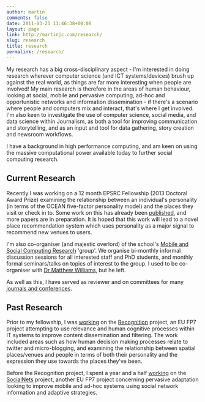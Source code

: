 ```yaml
---
author: martin
comments: false
date: 2011-03-25 11:46:38+00:00
layout: page
link: http://martinjc.com/research/
slug: research
title: research
permalink: /research/
---
```


My research has a big cross-disciplinary aspect - I'm interested in doing research wherever computer science (and ICT systems/devices) brush up against the real world, as things are far more interesting when people are involved! My main research is therefore in the areas of human behaviour, looking at social, mobile and pervasive computing, ad-hoc and opportunistic networks and information dissemination - if there's a scenario where people and computers mix and interact, that's where I get involved. I'm also keen to investigate the use of computer science, social media, and data science within Journalism, as both a tool for improving communication and storytelling, and as an input and tool for data gathering, story creation and newsroom workflows.

I have a background in high performance computing, and am keen on using the massive computational power available today to further social computing research.

## Current Research





Recently I was working on a 12 month EPSRC Fellowship (2013 Doctoral Award Prize) examining the relationship between an individual's personality (in terms of the OCEAN five-factor personality model) and the places they visit or check in to. Some work on this has already been [published](http://martinjc.com/research/publications/), and more papers are in preparation. It is hoped that this work will lead to a novel place recommendation system which uses personality as a major signal to recommend new venues to users.

I'm also co-organiser (and majestic overlord) of the school's [Mobile and Social Computing Research](http://mobisoc.cs.cf.ac.uk) 'group'. We organise bi-monthly informal discussion sessions for all interested staff and PhD students, and monthly formal seminars/talks on topics of interest to the group. I used to be co-organiser with [Dr Matthew Williams](http://www.mattjw.net/), but he left.

As well as this, I have served as reviewer and on committees for many [journals and conferences](http://martinjc.com/research/commembe/).



## Past Research

Prior to my fellowship, I was [working](http://martinjc.com/research/past-research/recognition/) on the [Recognition](http://www.recognition-project.eu/) project, an EU FP7 project attempting to use relevance and human cognitive processes within IT systems to improve content dissemination and filtering. The work included areas such as how human decision making processes relate to twitter and micro-blogging, and examining the relationship between spatial places/venues and people in terms of both their personality and the expression they use towards the places they've been.

Before the Recognition project, I spent a year and a half [working](http://martinjc.com/research/past-research/socialnets/) on the [SocialNets](http://www.social-nets.eu/) project, another EU FP7 project concerning pervasive adaptation looking to improve mobile and ad-hoc systems using social network information and adaptive strategies.
